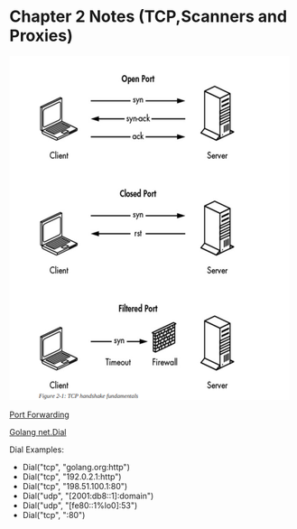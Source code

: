 # Chapter 2 Notes (TCP,Scanners and Proxies)

![tcphandshake](./img/tcphandshake.png)

[Port Forwarding](https://learn.g2.com/port-forwarding)

[Golang net.Dial](https://pkg.go.dev/net#Dial)

Dial Examples:
* Dial("tcp", "golang.org:http")
* Dial("tcp", "192.0.2.1:http")
* Dial("tcp", "198.51.100.1:80")
* Dial("udp", "[2001:db8::1]:domain")
* Dial("udp", "[fe80::1%lo0]:53")
* Dial("tcp", ":80")